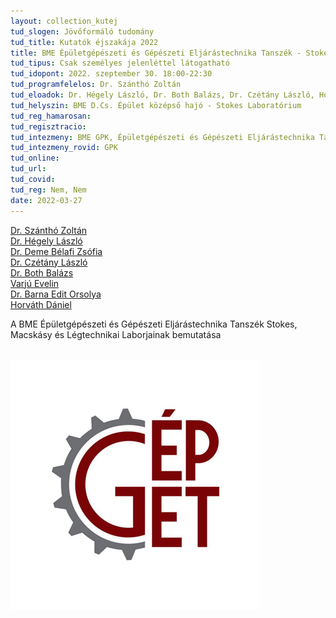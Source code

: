```yaml
---
layout: collection_kutej
tud_slogen: Jövőformáló tudomány
tud_title: Kutatók éjszakája 2022
title: BME Épületgépészeti és Gépészeti Eljárástechnika Tanszék - Stokes Labor
tud_tipus: Csak személyes jelenléttel látogatható
tud_idopont: 2022. szeptember 30. 18:00-22:30
tud_programfelelos: Dr. Szánthó Zoltán
tud_eloadok: Dr. Hégely László, Dr. Both Balázs, Dr. Czétány László, Horváth Dániel, Varjú Evelin, Deme-Bélafi Zsófia, Barna Edit
tud_helyszin: BME D.Cs. Épület középső hajó - Stokes Laboratórium
tud_reg_hamarosan:
tud_regisztracio:
tud_intezmeny: BME GPK, Épületgépészeti és Gépészeti Eljárástechnika Tanszék
tud_intezmeny_rovid: GPK
tud_online:
tud_url:
tud_covid:
tud_reg: Nem, Nem
date: 2022-03-27
---
```


<a href="https://epget.bme.hu/oktatoi_oldal.php?lepes=4&oid=140" target="_blank"> Dr. Szánthó Zoltán</a><br>
<a href="https://epget.bme.hu/oktatoi_oldal.php?lepes=4&oid=118" target="_blank"> Dr. Hégely László</a><br>
<a href="https://epget.bme.hu/oktatoi_oldal.php?lepes=4&oid=148" target="_blank"> Dr. Deme Bélafi Zsófia</a><br>
<a href="https://epget.bme.hu/oktatoi_oldal.php?lepes=4&oid=112" target="_blank"> Dr. Czétány László</a><br>
<a href="https://epget.bme.hu/oktatoi_oldal.php?lepes=4&oid=110" target="_blank"> Dr. Both Balázs</a><br>
<a href="https://epget.bme.hu/oktatoi_oldal.php?lepes=4&oid=143" target="_blank"> Varjú Evelin</a><br>
<a href="https://epget.bme.hu/oktatoi_oldal.php?lepes=4&oid=107" target="_blank"> Dr. Barna Edit Orsolya</a><br>
<a href="https://epget.bme.hu/oktatoi_oldal.php?lepes=4&oid=121" target="_blank"> Horváth Dániel</a>


A BME Épületgépészeti és Gépészeti Eljárástechnika Tanszék Stokes, Macskásy és Légtechnikai Laborjainak bemutatása
<br><br>
 
 <img src="images/Stokes_Labor.jpg" max-width="500" class="center"> 
